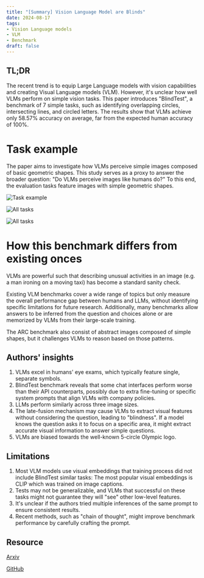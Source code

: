 ```yaml
---
title: "[Summary] Vision Language Model are Blinds" 
date: 2024-08-17
tags: 
- Vision Language models
- VLM
- Benchmark
draft: false 
---
```


## TL;DR
The recent trend is to equip Large Language models with vision capabilities and creating Visual Language models (VLM).  However, it's unclear how well VLMs perform on simple vision tasks. This paper introduces "BlindTest", a benchmark of 7 simple tasks, such as identifying overlapping circles, intersecting lines, and circled letters. The results show that VLMs achieve only 58.57% accuracy on average, far from the expected human accuracy of 100%.

# Task example
The paper aims to investigate how VLMs perceive simple images composed of basic geometric shapes. This study serves as a proxy to answer the broader question: "Do VLMs perceive images like humans do?"
To this end, the evaluation tasks feature images with simple geometric shapes.

![Task example](/posts/20240817_vlm_model_are_blinds/example_of_vlm_task.png) 

![All tasks](/posts/20240817_vlm_model_are_blinds/task_evaluated.png) 

![All tasks](/posts/20240817_vlm_model_are_blinds/vlm_benchmark_performance.png) 

# How this benchmark differs from existing onces
VLMs are powerful such that describing unusual activities in an image (e.g. a man ironing on a moving taxi) has become a standard sanity check.

Existing VLM benchmarks cover a wide range of topics but only measure the overall performance gap between humans and LLMs, without identifying specific limitations for future research. Additionally, many benchmarks allow answers to be inferred from the question and choices alone or are memorized by VLMs from their large-scale training.

The ARC benchmark also consist of abstract images composed of simple shapes, but it challenges VLMs to reason based on those patterns.


## Authors' insights
1. VLMs excel in humans' eye exams, which typically feature single, separate symbols.
2. BlindTest benchmark reveals that some chat interfaces perform worse than their API counterparts, possibly due to extra fine-tuning or specific system prompts that align VLMs with company policies.
3. LLMs perform similarly across three image sizes.
4. The late-fusion mechanism may cause VLMs to extract visual features without considering the question, leading to "blindness". If a model knows the question asks it to focus on a specific area, it might extract accurate visual information to answer simple questions.
5. VLMs are biased towards the well-known 5-circle Olympic logo.

## Limitations
1. Most VLM models use visual embeddings that training process did not include BlindTest similar tasks: The most popular visual embeddings is CLIP which was trained on image captions.
2. Tests may not be generalizable, and VLMs that successful on these tasks might not guarantee they will "see" other low-level features.
3. It's unclear if the authors tried multiple inferences of the same prompt to ensure consistent results.
5. Recent methods, such as "chain of thought", might improve benchmark performance by carefully crafting the prompt. 


## Resource
[Arxiv](https://arxiv.org/pdf/2407.06581)

[GitHub](https://vlmsareblind.github.io/)